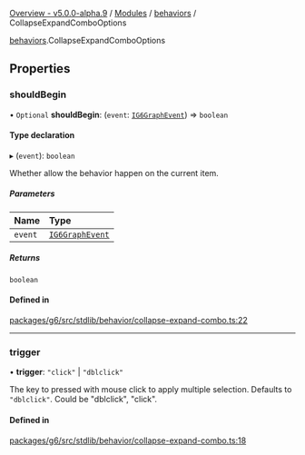 [Overview - v5.0.0-alpha.9](../../README.md) / [Modules](../../modules.md) / [behaviors](../../modules/behaviors.md) / CollapseExpandComboOptions

[behaviors](../../modules/behaviors.md).CollapseExpandComboOptions

## Properties

### shouldBegin

• `Optional` **shouldBegin**: (`event`: [`IG6GraphEvent`](IG6GraphEvent.md)) => `boolean`

#### Type declaration

▸ (`event`): `boolean`

Whether allow the behavior happen on the current item.

##### Parameters

| Name | Type |
| :------ | :------ |
| `event` | [`IG6GraphEvent`](IG6GraphEvent.md) |

##### Returns

`boolean`

#### Defined in

[packages/g6/src/stdlib/behavior/collapse-expand-combo.ts:22](https://github.com/antvis/G6/blob/4b803837a5/packages/g6/src/stdlib/behavior/collapse-expand-combo.ts#L22)

___

### trigger

• **trigger**: ``"click"`` \| ``"dblclick"``

The key to pressed with mouse click to apply multiple selection.
Defaults to `"dblclick"`.
Could be "dblclick", "click".

#### Defined in

[packages/g6/src/stdlib/behavior/collapse-expand-combo.ts:18](https://github.com/antvis/G6/blob/4b803837a5/packages/g6/src/stdlib/behavior/collapse-expand-combo.ts#L18)
